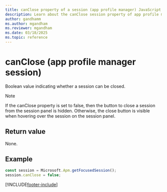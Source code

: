 ```yaml
---
title: canClose property of a session (app profile manager) JavaScript API Reference 
description: Learn about the canClose session property of app profile manager in Copilot Service workspace.
author: gandhamm
ms.author: mgandham
ms.reviewer: mgandham
ms.date: 03/18/2025
ms.topic: reference
---
```


# canClose (app profile manager session)

Boolean value indicating whether a session can be closed.

> [!NOTE]
> If the canClose property is set to false, then the button to close a session from the session panel is hidden. Otherwise, the close button is visible when hovering over the session on the session panel.

## Return value

None.

## Example

```JavaScript
const session = Microsoft.Apm.getFocusedSession();
session.canClose = false;
```

[!INCLUDE[footer-include](../../../../includes/footer-banner.md)]
